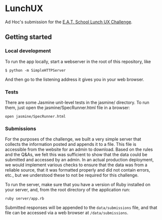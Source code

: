 LunchUX
=======

Ad Hoc's submission for the [E.A.T. School Lunch UX Challenge][1].

[1]: http://lunchux.devpost.com/

Getting started
---------------

### Local development

To run the app locally, start a webserver in the root of this repository, like

```
$ python -m SimpleHTTPServer
```

And then go to the listening address it gives you in your web browser.

### Tests

There are some Jasmine unit-level tests in the jasmine/ directory. To run them, just open the jasmine/SpecRunner.html file in a browser:

```
open jasmine/SpecRunner.html
```

### Submissions

For the purposes of the challenge, we built a very simple server that collects the information posted and appends it to a file. This file is accessible from the website for an admin to download. Based on the rules and the Q&As, we felt this was sufficient to show that the data could be submitted and accessed by an admin. In an actual production deployment, we would implement various checks to ensure that the data was from a reliable source, that it was formatted properly and did not contain errors, etc., but we understood these to not be required for this challenge.

To run the server, make sure that you have a version of Ruby installed on your server, and, from the root directory of the application run:

```
ruby server/app.rb
```

Submitted responses will be appended to the `data/submissions` file, and that file can be accessed via a web browser at `/data/submissions`.